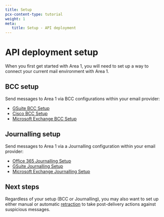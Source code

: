 ```yaml
---
title: Setup
pcx-content-type: tutorial
weight: 1
meta:
   title: Setup - API deployment
---
```


# API deployment setup

When you first get started with Area 1, you will need to set up a way to connect your current mail environment with Area 1.

## BCC setup

Send messages to Area 1 via BCC configurations within your email provider:

   - [GSuite BCC Setup](/email-security/static/GSuite-BCC-Setup.pdf)
   - [Cisco BCC Setup](/email-security/static/Cisco-BCC-Setup.pdf)
   - [Microsoft Exchange BCC Setup](/email-security/static/Deployment_and_Configuration_Guide_for_Microsoft_Exchange_Bcc_configuration.pdf)

## Journalling setup

 Send messages to Area 1 via a Journalling configuration within your email provider:

   - [Office 365 Journalling Setup](/email-security/static/Deployment_and_Configuration_Guide_for_O365_using_Journaling.pdf)
   - [GSuite Journalling Setup](/email-security/static/GSuite-Journalling-Setup.pdf)
   - [Microsoft Exchange Journalling Setup](/email-security/static/Deployment_and_Configuration_Guide_for_Microsoft_Exchange_Journaling_Configuration.pdf)

## Next steps

Regardless of your setup (BCC or Journalling), you may also want to set up either manual or automatic [retraction](/email-security/email-configuration/retract-settings/) to take post-delivery actions against suspicious messages.